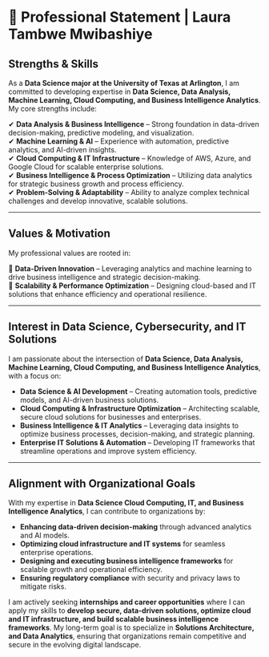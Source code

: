 # 🌟 Professional Statement | Laura Tambwe Mwibashiye  

## **Strengths & Skills**  
As a **Data Science major at the University of Texas at Arlington**, I am committed to developing expertise in **Data Science, Data Analysis, Machine Learning, Cloud Computing, and Business Intelligence Analytics**. My core strengths include:  

✔ **Data Analysis & Business Intelligence** – Strong foundation in data-driven decision-making, predictive modeling, and visualization.  
✔ **Machine Learning & AI** – Experience with automation, predictive analytics, and AI-driven insights.   
✔ **Cloud Computing & IT Infrastructure** – Knowledge of AWS, Azure, and Google Cloud for scalable enterprise solutions.  
✔ **Business Intelligence & Process Optimization** – Utilizing data analytics for strategic business growth and process efficiency.  
✔ **Problem-Solving & Adaptability** – Ability to analyze complex technical challenges and develop innovative, scalable solutions.  

---

## **Values & Motivation**  
My professional values are rooted in:  

🔹 **Data-Driven Innovation** – Leveraging analytics and machine learning to drive business intelligence and strategic decision-making.    
🔹 **Scalability & Performance Optimization** – Designing cloud-based and IT solutions that enhance efficiency and operational resilience.  

---

## **Interest in Data Science, Cybersecurity, and IT Solutions**  
I am passionate about the intersection of **Data Science, Data Analysis, Machine Learning, Cloud Computing, and Business Intelligence Analytics**, with a focus on:  

- **Data Science & AI Development** – Creating automation tools, predictive models, and AI-driven business solutions.    
- **Cloud Computing & Infrastructure Optimization** – Architecting scalable, secure cloud solutions for businesses and enterprises.  
- **Business Intelligence & IT Analytics** – Leveraging data insights to optimize business processes, decision-making, and strategic planning.  
- **Enterprise IT Solutions & Automation** – Developing IT frameworks that streamline operations and improve system efficiency.  

---

## **Alignment with Organizational Goals**  
With my expertise in **Data Science Cloud Computing, IT, and Business Intelligence Analytics**, I can contribute to organizations by:  

- **Enhancing data-driven decision-making** through advanced analytics and AI models.  
- **Optimizing cloud infrastructure and IT systems** for seamless enterprise operations.   
- **Designing and executing business intelligence frameworks** for scalable growth and operational efficiency.  
- **Ensuring regulatory compliance** with security and privacy laws to mitigate risks.  

I am actively seeking **internships and career opportunities** where I can apply my skills to **develop secure, data-driven solutions, optimize cloud and IT infrastructure, and build scalable business intelligence frameworks**. My long-term goal is to specialize in **Solutions Architecture, and Data Analytics**, ensuring that organizations remain competitive and secure in the evolving digital landscape.  
